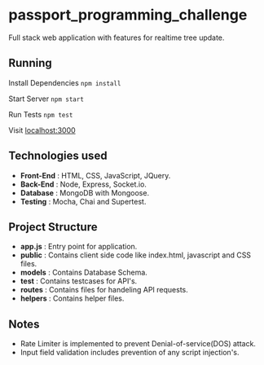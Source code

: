 # passport_programming_challenge
Full stack web application with features for realtime tree update.

## Running

Install Dependencies
```npm install```

Start Server
```npm start```

Run Tests
```npm test```

Visit [localhost:3000](http://localhost:3000)


## Technologies used

* **Front-End** : HTML, CSS, JavaScript, JQuery.
* **Back-End**  : Node, Express, Socket.io.
* **Database**  : MongoDB with Mongoose.
* **Testing**   : Mocha, Chai and Supertest.


## Project Structure

* **app.js**  : Entry point for application.
* **public**  : Contains client side code like index.html, javascript and CSS files.
* **models**  : Contains Database Schema.
* **test**    : Contains testcases for API's.
* **routes**  : Contains files for handeling API requests.
* **helpers** : Contains helper files.

## Notes

* Rate Limiter is implemented to prevent Denial-of-service(DOS) attack.
* Input field validation includes prevention of any script injection's.
